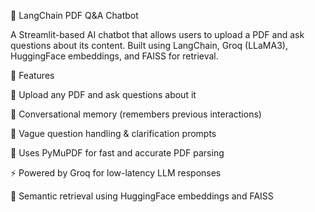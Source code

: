 📄 LangChain PDF Q&A Chatbot

A Streamlit-based AI chatbot that allows users to upload a PDF and ask questions about its content. Built using LangChain, Groq (LLaMA3), HuggingFace embeddings, and FAISS for retrieval.

🚀 Features

📂 Upload any PDF and ask questions about it

🧠 Conversational memory (remembers previous interactions)

💬 Vague question handling & clarification prompts

🧾 Uses PyMuPDF for fast and accurate PDF parsing

⚡ Powered by Groq for low-latency LLM responses

🧬 Semantic retrieval using HuggingFace embeddings and FAISS

